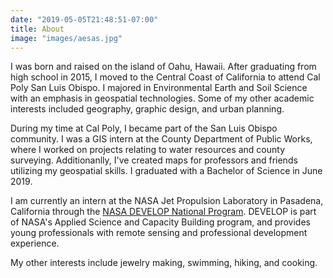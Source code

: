```yaml
---
date: "2019-05-05T21:48:51-07:00"
title: About
image: "images/aesas.jpg"
---
```


I was born and raised on the island of Oahu, Hawaii. After graduating from high school in 2015, I moved to the Central Coast of California to attend Cal Poly San Luis Obispo. I majored in Environmental Earth and Soil Science with an emphasis in geospatial technologies. Some of my other academic interests included geography, graphic design, and urban planning.

During my time at Cal Poly, I became part of the San Luis Obispo community. I was a GIS intern at the County Department of Public Works, where I worked on projects relating to water resources and county surveying. Additionanlly, I've created maps for professors and friends utilizing my geospatial skills. I graduated with a Bachelor of Science in June 2019. 

I am currently an intern at the NASA Jet Propulsion Laboratory in Pasadena, California through the [NASA DEVELOP National Program](https://develop.larc.nasa.gov/). DEVELOP is part of NASA's Applied Science and Capacity Building program, and provides young professionals with remote sensing and professional development experience.

My other interests include jewelry making, swimming, hiking, and cooking.